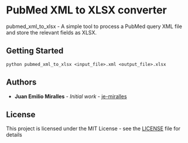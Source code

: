 # PubMed XML to XLSX converter

pubmed_xml_to_xlsx - A simple tool to process a PubMed query XML file and store the relevant fields as XLSX.

## Getting Started

`python pubmed_xml_to_xlsx <input_file>.xml <output_file>.xlsx`

## Authors

* **Juan Emilio Miralles** - *Initial work* - [je-miralles](https://github.com/je-miralles)

## License

This project is licensed under the MIT License - see the [LICENSE](LICENSE) file for details